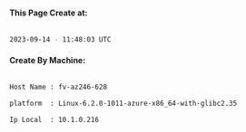 
   
#### This Page Create at:

```bash

2023-09-14 - 11:48:03 UTC

```

#### Create By Machine:

```bash

Host Name : fv-az246-628

platform  : Linux-6.2.0-1011-azure-x86_64-with-glibc2.35

Ip Local  : 10.1.0.216

```


